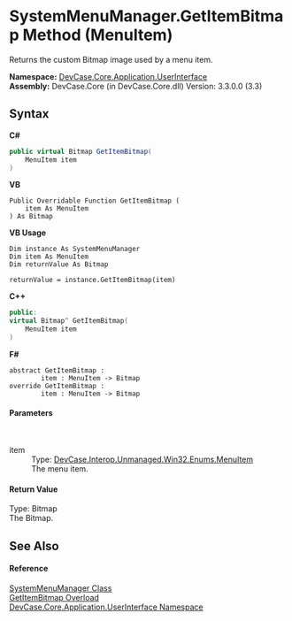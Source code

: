 # SystemMenuManager.GetItemBitmap Method (MenuItem)
 

Returns the custom Bitmap image used by a menu item.

**Namespace:**&nbsp;<a href="N_DevCase_Core_Application_UserInterface">DevCase.Core.Application.UserInterface</a><br />**Assembly:**&nbsp;DevCase.Core (in DevCase.Core.dll) Version: 3.3.0.0 (3.3)

## Syntax

**C#**<br />
``` C#
public virtual Bitmap GetItemBitmap(
	MenuItem item
)
```

**VB**<br />
``` VB
Public Overridable Function GetItemBitmap ( 
	item As MenuItem
) As Bitmap
```

**VB Usage**<br />
``` VB Usage
Dim instance As SystemMenuManager
Dim item As MenuItem
Dim returnValue As Bitmap

returnValue = instance.GetItemBitmap(item)
```

**C++**<br />
``` C++
public:
virtual Bitmap^ GetItemBitmap(
	MenuItem item
)
```

**F#**<br />
``` F#
abstract GetItemBitmap : 
        item : MenuItem -> Bitmap 
override GetItemBitmap : 
        item : MenuItem -> Bitmap 
```


#### Parameters
&nbsp;<dl><dt>item</dt><dd>Type: <a href="T_DevCase_Interop_Unmanaged_Win32_Enums_MenuItem">DevCase.Interop.Unmanaged.Win32.Enums.MenuItem</a><br />The menu item.</dd></dl>

#### Return Value
Type: Bitmap<br />The Bitmap.

## See Also


#### Reference
<a href="T_DevCase_Core_Application_UserInterface_SystemMenuManager">SystemMenuManager Class</a><br /><a href="Overload_DevCase_Core_Application_UserInterface_SystemMenuManager_GetItemBitmap">GetItemBitmap Overload</a><br /><a href="N_DevCase_Core_Application_UserInterface">DevCase.Core.Application.UserInterface Namespace</a><br />